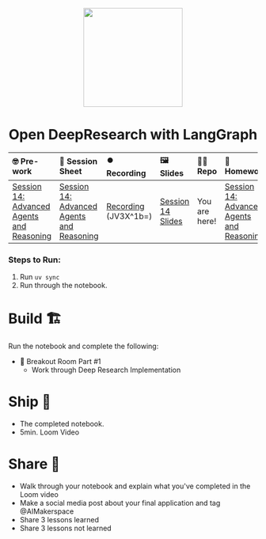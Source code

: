 <p align = "center" draggable=”false” ><img src="https://github.com/AI-Maker-Space/LLM-Dev-101/assets/37101144/d1343317-fa2f-41e1-8af1-1dbb18399719" 
     width="200px"
     height="auto"/>
</p>

## <h1 align="center" id="heading">Open DeepResearch with LangGraph</h1>

| 🤓 Pre-work | 📰 Session Sheet | ⏺️ Recording     | 🖼️ Slides        | 👨‍💻 Repo         | 📝 Homework      | 📁 Feedback       |
|:-----------------|:-----------------|:-----------------|:-----------------|:-----------------|:-----------------|:-----------------|
| [Session 14: Advanced Agents and Reasoning](https://www.notion.so/Session-14-Advanced-Agents-and-Reasoning-1c8cd547af3d81b9b236f46e819b56fb?pvs=4#1c8cd547af3d811eb795cd0f339e136a) | [Session 14: Advanced Agents and Reasoning](https://www.notion.so/Session-14-Advanced-Agents-and-Reasoning-1c8cd547af3d81b9b236f46e819b56fb) | [Recording](https://us02web.zoom.us/rec/share/ws4jAzNPwMvejkjsCEJl1dU_NlgfwV1J_-yiaDmDleCaTdZOlNyguCeIae9bW7Vj.ldDtdhLY2JsQqvgQ)  (JV3X^1b=) | [Session 14 Slides](https://www.canva.com/design/DAGjaXYhlmw/2l3yHFBp9DDkBCMHSL_fvw/edit?utm_content=DAGjaXYhlmw&utm_campaign=designshare&utm_medium=link2&utm_source=sharebutton) | You are here! | [Session 14: Advanced Agents and Reasoning](https://forms.gle/2YgYCiFbpfXW5PkG8) | [AIE6 Feedback 5/15](https://forms.gle/x3hnMEssNEvrXvKw8) |

### Steps to Run:

1. Run `uv sync`
2. Run through the notebook. 

# Build 🏗️

Run the notebook and complete the following:

- 🤝 Breakout Room Part #1
  - Work through Deep Research Implementation

# Ship 🚢

- The completed notebook. 
- 5min. Loom Video

# Share 🚀
- Walk through your notebook and explain what you've completed in the Loom video
- Make a social media post about your final application and tag @AIMakerspace
- Share 3 lessons learned
- Share 3 lessons not learned
